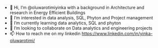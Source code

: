 - 👋 Hi, I’m @oluwarotimiyinka with a background in Architecture and research in Energy Efficient Buildings
- 👀 I’m interested in data analysis, SQL, Phyton and Project management
- 🌱 I’m currently learning data analytics, SQL and phyton
- 💞️ I’m looking to collaborate on Data analytics and engineering projects
- 📫 How to reach me on my linkedin https://www.linkedin.com/in/yinka-oluwarotimi/

<!---
oluwarotimiyinka/oluwarotimiyinka is a ✨ special ✨ repository because its `README.md` (this file) appears on your GitHub profile.
You can click the Preview link to take a look at your changes.
--->
